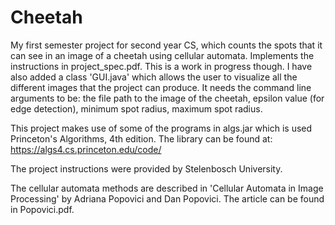 # Cheetah
My first semester project for second year CS, which counts the spots that it can see in an image of a cheetah using cellular automata. Implements the instructions in project_spec.pdf. This is a work in progress though. I have also added a class 'GUI.java' which allows the user to visualize all the different images that the project can produce. It needs the command line arguments to be: the file path to the image of the cheetah, epsilon value (for edge detection), minimum spot radius, maximum spot radius.

This project makes use of some of the programs in algs.jar which is used Princeton's Algorithms, 4th edition. The library can be found at: https://algs4.cs.princeton.edu/code/

The project instructions were provided by Stelenbosch University.

The cellular automata methods are described in 'Cellular Automata in Image Processing' by Adriana Popovici and Dan Popovici. The article can be found in Popovici.pdf.
